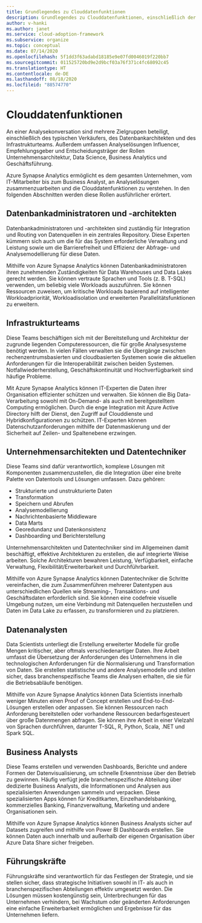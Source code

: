 ```yaml
---
title: Grundlegendes zu Clouddatenfunktionen
description: Grundlegendes zu Clouddatenfunktionen, einschließlich der Quelle der Funktionalität, des Umfangs und der Ergebnisse.
author: v-hanki
ms.author: janet
ms.service: cloud-adoption-framework
ms.subservice: organize
ms.topic: conceptual
ms.date: 07/14/2020
ms.openlocfilehash: 5f1dd3f63adabd18185e9e07fd0046019f220bb7
ms.sourcegitcommit: 011525720bd9e2d9bcf03a76f371c4fc68092c45
ms.translationtype: HT
ms.contentlocale: de-DE
ms.lasthandoff: 08/18/2020
ms.locfileid: "88574770"
---
```

# <a name="cloud-data-functions"></a>Clouddatenfunktionen

An einer Analysekonversation sind mehrere Zielgruppen beteiligt, einschließlich des typischen Verkäufers, des Datenbankarchitekten und des Infrastrukturteams. Außerdem umfassen Analyselösungen Influencer, Empfehlungsgeber und Entscheidungsträger der Rollen Unternehmensarchitektur, Data Science, Business Analytics und Geschäftsführung.

Azure Synapse Analytics ermöglicht es dem gesamten Unternehmen, vom IT-Mitarbeiter bis zum Business Analyst, an Analyselösungen zusammenzuarbeiten und die Clouddatenfunktionen zu verstehen. In den folgenden Abschnitten werden diese Rollen ausführlicher erörtert.

## <a name="database-administrators-and-architects"></a>Datenbankadministratoren und -architekten

Datenbankadministratoren und -architekten sind zuständig für Integration und Routing von Datenquellen in ein zentrales Repository. Diese Experten kümmern sich auch um die für das System erforderliche Verwaltung und Leistung sowie um die Barrierefreiheit und Effizienz der Abfrage- und Analysemodellierung für diese Daten.

Mithilfe von Azure Synapse Analytics können Datenbankadministratoren ihren zunehmenden Zuständigkeiten für Data Warehouses und Data Lakes gerecht werden. Sie können vertraute Sprachen und Tools (z. B. T-SQL) verwenden, um beliebig viele Workloads auszuführen. Sie können Ressourcen zuweisen, um kritische Workloads basierend auf intelligenter Workloadpriorität, Workloadisolation und erweiterten Parallelitätsfunktionen zu erweitern.

## <a name="infrastructure-teams"></a>Infrastrukturteams

Diese Teams beschäftigen sich mit der Bereitstellung und Architektur der zugrunde liegenden Computeressourcen, die für große Analysesysteme benötigt werden. In vielen Fällen verwalten sie die Übergänge zwischen rechenzentrumsbasierten und cloudbasierten Systemen sowie die aktuellen Anforderungen für die Interoperabilität zwischen beiden Systemen. Notfallwiederherstellung, Geschäftskontinuität und Hochverfügbarkeit sind häufige Probleme.

Mit Azure Synapse Analytics können IT-Experten die Daten ihrer Organisation effizienter schützen und verwalten. Sie können die Big Data-Verarbeitung sowohl mit On-Demand- als auch mit bereitgestelltem Computing ermöglichen. Durch die enge Integration mit Azure Active Directory hilft der Dienst, den Zugriff auf Clouddienste und Hybridkonfigurationen zu schützen. IT-Experten können Datenschutzanforderungen mithilfe der Datenmaskierung und der Sicherheit auf Zeilen- und Spaltenebene erzwingen.

## <a name="enterprise-architects-and-data-engineers"></a>Unternehmensarchitekten und Datentechniker

Diese Teams sind dafür verantwortlich, komplexe Lösungen mit Komponenten zusammenzustellen, die die Integration über eine breite Palette von Datentools und Lösungen umfassen. Dazu gehören:

- Strukturierte und unstrukturierte Daten
- Transformation
- Speichern und Abrufen
- Analysemodellierung
- Nachrichtenbasierte Middleware
- Data Marts
- Georedundanz und Datenkonsistenz
- Dashboarding und Berichterstellung

 Unternehmensarchitekten und Datentechniker sind im Allgemeinen damit beschäftigt, effektive Architekturen zu erstellen, die auf integrierte Weise arbeiten. Solche Architekturen bewahren Leistung, Verfügbarkeit, einfache Verwaltung, Flexibilität/Erweiterbarkeit und Durchführbarkeit.

Mithilfe von Azure Synapse Analytics können Datentechniker die Schritte vereinfachen, die zum Zusammenführen mehrerer Datentypen aus unterschiedlichen Quellen wie Streaming-, Transaktions- und Geschäftsdaten erforderlich sind. Sie können eine codefreie visuelle Umgebung nutzen, um eine Verbindung mit Datenquellen herzustellen und Daten im Data Lake zu erfassen, zu transformieren und zu platzieren.

## <a name="data-scientists"></a>Datenanalysten

Data Scientists unterliegt die Erstellung erweiterter Modelle für große Mengen kritischer, aber oftmals verschiedenartiger Daten. Ihre Arbeit umfasst die Übersetzung der Anforderungen des Unternehmens in die technologischen Anforderungen für die Normalisierung und Transformation von Daten. Sie erstellen statistische und andere Analysemodelle und stellen sicher, dass branchenspezifische Teams die Analysen erhalten, die sie für die Betriebsabläufe benötigen.

Mithilfe von Azure Synapse Analytics können Data Scientists innerhalb weniger Minuten einen Proof of Concept erstellen und End-to-End-Lösungen erstellen oder anpassen. Sie können Ressourcen nach Anforderung bereitstellen oder vorhandene Ressourcen bedarfsgesteuert über große Datenmengen abfragen. Sie können ihre Arbeit in einer Vielzahl von Sprachen durchführen, darunter T-SQL, R, Python, Scala, .NET und Spark SQL.

## <a name="business-analysts"></a>Business Analysts

Diese Teams erstellen und verwenden Dashboards, Berichte und andere Formen der Datenvisualisierung, um schnelle Erkenntnisse über den Betrieb zu gewinnen. Häufig verfügt jede branchenspezifische Abteilung über dedizierte Business Analysts, die Informationen und Analysen aus spezialisierten Anwendungen sammeln und verpacken. Diese spezialisierten Apps können für Kreditkarten, Einzelhandelsbanking, kommerzielles Banking, Finanzverwaltung, Marketing und andere Organisationen sein.  

Mithilfe von Azure Synapse Analytics können Business Analysts sicher auf Datasets zugreifen und mithilfe von Power BI Dashboards erstellen. Sie können Daten auch innerhalb und außerhalb der eigenen Organisation über Azure Data Share sicher freigeben.

## <a name="executives"></a>Führungskräfte

Führungskräfte sind verantwortlich für das Festlegen der Strategie, und sie stellen sicher, dass strategische Initiativen sowohl in IT- als auch in branchenspezifischen Abteilungen effektiv umgesetzt werden. Die Lösungen müssen kostengünstig sein, Unterbrechungen für das Unternehmen verhindern, bei Wachstum oder geänderten Anforderungen eine einfache Erweiterbarkeit ermöglichen und Ergebnisse für das Unternehmen liefern.
